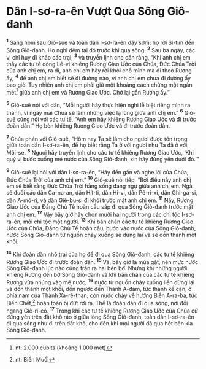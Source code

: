# Dân I-sơ-ra-ên Vượt Qua Sông Giô-đanh
<sup><b>1</b></sup> Sáng hôm sau Giô-suê và toàn dân I-sơ-ra-ên dậy sớm; họ rời Si-tim đến Sông Giô-đanh. Họ nghỉ đêm tại đó trước khi qua sông. <sup><b>2</b></sup> Sau ba ngày, các vị chỉ huy đi khắp các trại, <sup><b>3</b></sup> và truyền lịnh cho dân rằng, “Khi anh chị em thấy các tư tế dòng Lê-vi khiêng Rương Giao Ước của Chúa, Ðức Chúa Trời của anh chị em, ra đi, anh chị em hãy rời khỏi chỗ mình mà đi theo Rương ấy, <sup><b>4</b></sup> để anh chị em biết sẽ đi đường nào, vì anh chị em chưa đi đường ấy bao giờ. Tuy nhiên anh chị em phải giữ một khoảng cách chừng một ngàn mét[^1-edd4fd14-e510-4898-9d9a-c93aaedce319] giữa anh chị em và Rương Giao Ước. Chớ lại gần Rương ấy.”

<sup><b>5</b></sup> Giô-suê nói với dân, “Mỗi người hãy thực hiện nghi lễ biệt riêng mình ra thánh, vì ngày mai Chúa sẽ làm những việc lạ lùng giữa anh chị em.” <sup><b>6</b></sup> Giô-suê cũng nói với các tư tế, “Anh em hãy khiêng Rương Giao Ước và đi trước đoàn dân.” Họ bèn khiêng Rương Giao Ước và đi trước đoàn dân.

<sup><b>7</b></sup> Chúa phán với Giô-suê, “Hôm nay Ta sẽ làm cho ngươi được tôn trọng giữa toàn dân I-sơ-ra-ên, để họ biết rằng Ta ở với ngươi như Ta đã ở với Môi-se. <sup><b>8</b></sup> Ngươi hãy truyền lịnh cho các tư tế khiêng Rương Giao Ước, ‘Khi quý vị bước xuống mé nước của Sông Giô-đanh, xin hãy đứng yên dưới đó.’”

<sup><b>9</b></sup> Giô-suê lại nói với dân I-sơ-ra-ên, “Hãy đến gần và nghe lời của Chúa, Ðức Chúa Trời của anh chị em.” <sup><b>10</b></sup> Giô-suê nói tiếp, “Bởi điều nầy anh chị em sẽ biết rằng Ðức Chúa Trời hằng sống đang ngự giữa anh chị em. Ngài sẽ đuổi các dân Ca-na-an, dân Hít-ti, dân Hi-vi, dân Pê-ri-xi, dân Ghi-ga-si, dân A-mô-ri, và dân Giê-bu-si đi khỏi trước mặt anh chị em. <sup><b>11</b></sup> Nầy, Rương Giao Ước của Ðấng Chủ Tể hoàn cầu sắp đi qua Sông Giô-đanh trước mặt anh chị em. <sup><b>12</b></sup> Vậy bây giờ hãy chọn mười hai người trong các chi tộc I-sơ-ra-ên, mỗi chi tộc một người. <sup><b>13</b></sup> Khi bàn chân các tư tế khiêng Rương Giao Ước của Chúa, Ðấng Chủ Tể hoàn cầu, bước vào nước của Sông Giô-đanh, nước Sông Giô-đanh từ nguồn chảy xuống sẽ dừng lại và sẽ dồn thành một khối.

<sup><b>14</b></sup> Khi đoàn dân nhổ trại của họ để đi qua Sông Giô-đanh, các tư tế khiêng Rương Giao Ước đi trước đoàn dân. <sup><b>15</b></sup> Vả, bấy giờ là mùa gặt, nên mực nước Sông Giô-đanh lúc nào cũng tràn ra hai bên bờ. Nhưng khi những người khiêng Rương đến bờ Sông Giô-đanh và khi bàn chân của các tư tế khiêng Rương vừa nhúng vào mé nước, <sup><b>16</b></sup> nước từ nguồn chảy xuống liền dừng lại và dồn thành một khối, dồn ngược đến Thành A-đam, tức thành kế cận, ở phía nam của Thành Xa-rê-than; còn nước chảy về hướng Biển A-ra-ba, tức Biển Chết,[^2-edd4fd14-e510-4898-9d9a-c93aaedce319] hoàn toàn bị đứt rời ra. Thế là đoàn dân đi qua sông, nơi đối ngang Giê-ri-cô. <sup><b>17</b></sup> Trong khi các tư tế khiêng Rương Giao Ước của Chúa cứ đứng yên trên đất khô ráo ở giữa lòng Sông Giô-đanh, toàn dân I-sơ-ra-ên đi qua sông như đi trên đất khô, cho đến khi mọi người đã qua hết bên kia Sông Giô-đanh.

[^1-edd4fd14-e510-4898-9d9a-c93aaedce319]: nt: 2.000 cubits (khoảng 1.000 mét)
[^2-edd4fd14-e510-4898-9d9a-c93aaedce319]: nt: Biển Muối